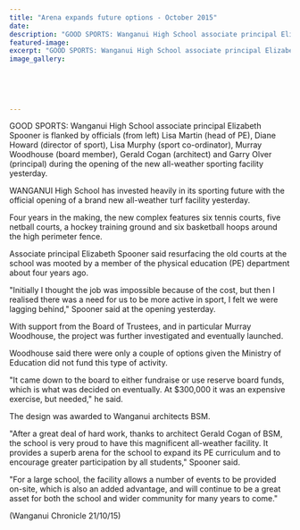 ```yaml
---
title: "Arena expands future options - October 2015"
date: 
description: "GOOD SPORTS: Wanganui High School associate principal Elizabeth Spooner is flanked by officials (from left) Lisa Martin (head of PE), Diane Howard (director of sport), Lisa Murphy (sport co-ordinator)"
featured-image: 
excerpt: "GOOD SPORTS: Wanganui High School associate principal Elizabeth Spooner is flanked by officials (from left) Lisa Martin (head of PE), Diane Howard (director of sport), Lisa Murphy (sport co-ordinator), Murray Woodhouse (board member), Gerald Cogan (architect) and Garry Olver (principal) during the opening of the new all-weather sporting facility yesterday."
image_gallery:
	
	
	
	
	
---
```


<p><span>GOOD SPORTS: Wanganui High School associate principal Elizabeth Spooner is flanked by officials (from left) Lisa Martin (head of PE), Diane Howard (director of sport), Lisa Murphy (sport co-ordinator), Murray Woodhouse (board member), Gerald Cogan (architect) and Garry Olver (principal) during the opening of the new all-weather sporting facility yesterday.</span></p>
<p>WANGANUI High School has invested heavily in its sporting future with the official opening of a brand new all-weather turf facility yesterday.</p>
<p>Four years in the making, the new complex features six tennis courts, five netball courts, a hockey training ground and six basketball hoops around the high perimeter fence.</p>
<p>Associate principal Elizabeth Spooner said resurfacing the old courts at the school was mooted by a member of the physical education (PE) department about four years ago.</p>
<p>"Initially I thought the job was impossible because of the cost, but then I realised there was a need for us to be more active in sport, I felt we were lagging behind," Spooner said at the opening yesterday.</p>
<p>With support from the Board of Trustees, and in particular Murray Woodhouse, the project was further investigated and eventually launched.</p>
<p>Woodhouse said there were only a couple of options given the Ministry of Education did not fund this type of activity.</p>
<p>"It came down to the board to either fundraise or use reserve board funds, which is what was decided on eventually. At $300,000 it was an expensive exercise, but needed," he said.</p>
<p>The design was awarded to Wanganui architects BSM.</p>
<p>"After a great deal of hard work, thanks to architect Gerald Cogan of BSM, the school is very proud to have this magnificent all-weather facility. It provides a superb arena for the school to expand its PE curriculum and to encourage greater participation by all students," Spooner said.</p>
<p>"For a large school, the facility allows a number of events to be provided on-site, which is also an added advantage, and will continue to be a great asset for both the school and wider community for many years to come."</p>
<p><span>(Wanganui Chronicle 21/10/15)</span></p>

